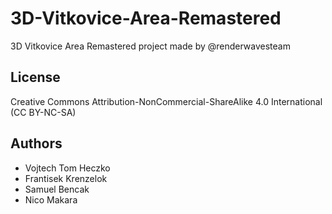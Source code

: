 # 3D-Vitkovice-Area-Remastered
3D Vitkovice Area Remastered project made by @renderwavesteam

## License
Creative Commons Attribution-NonCommercial-ShareAlike 4.0 International (CC BY-NC-SA)

## Authors
- Vojtech Tom Heczko
- Frantisek Krenzelok
- Samuel Bencak
- Nico Makara
